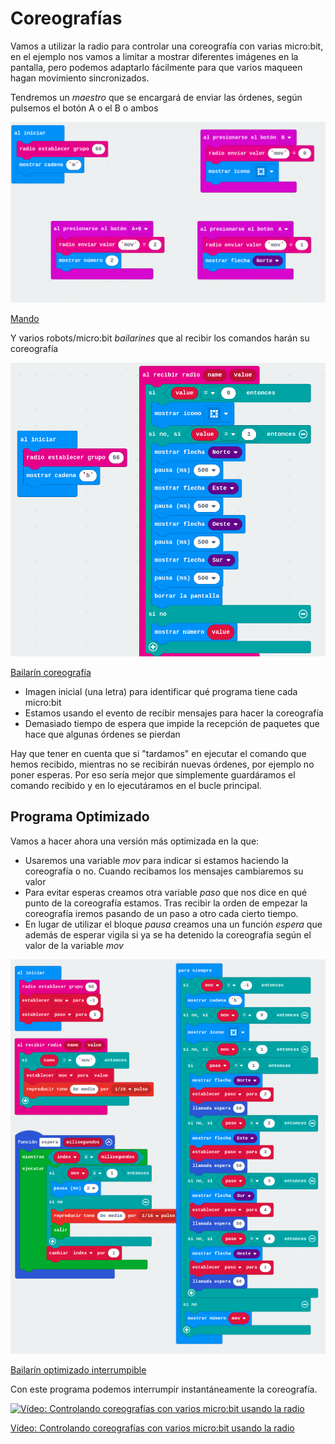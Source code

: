 # Coreografías

Vamos a utilizar la radio para controlar una coreografía con varias micro:bit, en el ejemplo nos vamos a limitar a mostrar diferentes imágenes en la pantalla, pero podemos adaptarlo fácilmente para que varios maqueen hagan movimiento sincronizados.

Tendremos un _maestro_ que se encargará de enviar las órdenes, según pulsemos el botón A o el B o ambos

![](./images/mandoCoreografia.png)

[Mando](https://makecode.microbit.org/_Fj3VfRR6CJ12)

Y varios robots/micro:bit _bailarines_ que al recibir los comandos harán su coreografía

![](./images/bailarinCoreografia.png)

[Bailarín coreografía](https://makecode.microbit.org/_5t2RgtC7EXao)

* Imagen inicial (una letra) para identificar qué programa tiene cada micro:bit
* Estamos usando el evento de recibir mensajes para hacer la coreografía
* Demasiado tiempo de espera que impide la recepción de paquetes que hace que algunas órdenes se pierdan

Hay que tener en cuenta que si "tardamos" en ejecutar el comando que hemos recibido, mientras no se recibirán nuevas órdenes, por ejemplo no poner esperas. Por eso sería mejor que simplemente guardáramos el comando recibido y en lo ejecutáramos en el bucle principal.

## Programa Optimizado

Vamos a hacer ahora una versión más optimizada en la que:

* Usaremos una variable _mov_ para indicar si estamos haciendo la coreografía o no. Cuando recibamos los mensajes cambiaremos su valor
* Para evitar esperas creamos otra variable _paso_ que nos dice en qué punto de la coreografía estamos. Tras recibir la orden de empezar la coreografía iremos pasando de un paso a otro cada cierto tiempo.
* En lugar de utilizar el bloque _pausa_ creamos una un función _espera_ que además de esperar vigila si ya se ha detenido la coreografía según el valor de la variable _mov_

![](./images/bailarin_optimizado.png)

[Bailarín optimizado interrumpible](https://makecode.microbit.org/_M46h5uCktCtV)

Con este programa podemos interrumpir instantáneamente la coreografía.

[![Vídeo: Controlando coreografías con varios micro:bit usando la radio](https://img.youtube.com/vi/BjNXGzskzF8/0.jpg)](https://youtu.be/BjNXGzskzF8)

[Vídeo: Controlando coreografías con varios micro:bit usando la radio](https://youtu.be/BjNXGzskzF8)

